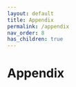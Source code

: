 ```yaml
---
layout: default
title: Appendix
permalink: /appendix
nav_order: 8
has_children: true
---
```


# Appendix
